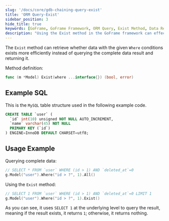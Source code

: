 ```yaml
---
slug: '/docs/core/gdb-chaining-query-exist'
title: 'ORM Query-Exist'
sidebar_position: 3
hide_title: true
keywords: [GoFrame, GoFrame Framework, ORM Query, Exist Method, Data Retrieval, MySQL Table Structure, Model Query, Where Condition, Go Language, Query Efficiency]
description: "Using the Exist method in the GoFrame framework can effectively determine whether data meeting specific conditions exists without needing to retrieve the complete data result. Combined with MySQL table structures, it improves query efficiency using the SELECT 1 method, reducing unnecessary data transmission. This article includes method definition, MySQL table structure examples, and practical use cases to help developers better optimize model query processes."
---
```


The `Exist` method can retrieve whether data with the given `Where` conditions exists more efficiently instead of querying the complete data result and returning it.

Method definition:
```go
func (m *Model) Exist(where ...interface{}) (bool, error)
```

## Example SQL
This is the `MySQL` table structure used in the following example code.

```sql
CREATE TABLE `user` (
  `id` int(10) unsigned NOT NULL AUTO_INCREMENT,
  `name` varchar(45) NOT NULL
  PRIMARY KEY (`id`)
) ENGINE=InnoDB DEFAULT CHARSET=utf8;
```

## Usage Example

Querying complete data:
```go
// SELECT * FROM `user` WHERE (id > 1) AND `deleted_at`=0
g.Model("user").Where("id > ?", 1).All()
```

Using the `Exist` method:
```go
// SELECT 1 FROM `user` WHERE (id > 1) AND `deleted_at`=0 LIMIT 1
g.Model("user").Where("id > ?", 1).Exist()
```

As you can see, it uses `SELECT 1` at the underlying level to query the result, meaning if the result exists, it returns `1`; otherwise, it returns nothing.